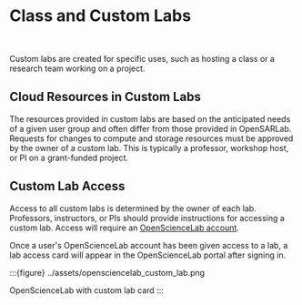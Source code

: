 # Class and Custom Labs
<br>

Custom labs are created for specific uses, such as hosting a class or a research team working on a project.

## Cloud Resources in Custom Labs

The resources provided in custom labs are based on the anticipated needs of a given user group and often differ from those provided in OpenSARLab. Requests for changes to compute and storage resources must be approved by the owner of a custom lab. This is typically a professor, workshop host, or PI on a grant-funded project.

## Custom Lab Access

Access to all custom labs is determined by the owner of each lab. Professors, instructors, or PIs should provide instructions for accessing a custom lab. Access will require an [OpenScienceLab account](opensciencelab_accounts.md). 

Once a user's OpenScienceLab account has been given access to a lab, a lab access card will appear in the OpenScienceLab portal after signing in. 


:::{figure} ../assets/opensciencelab_custom_lab.png

OpenScienceLab with custom lab card
:::
